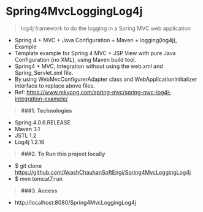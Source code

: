 # Spring4MvcLoggingLog4j
>log4j framework to do the logging in a Spring MVC web application

* Spring 4 + MVC + Java Configuration + Maven + logging(log4j), Example
* Template example for Spring 4 MVC + JSP View with pure Java Configuration (no XML), using Maven build tool.
* Spring4 + MVC, Integration without using the web.xml and Spring_Servlet.xml file. 
* By using WebMvcConfigurerAdapter class and WebApplicationInitializer interface to replace above files.
* Ref: https://www.mkyong.com/spring-mvc/spring-mvc-log4j-integration-example/

> **###1. Technologies**
* Spring 4.0.6.RELEASE
* Maven 3.1
* JSTL 1.2
* Log4j 1.2.16

> **###2. To Run this project locally**
* $ git clone https://github.com/AkashChauhanSoftEngi/Spring4MvcLoggingLog4j
* $ mvn tomcat7:run

> **###3.  Access** 
* http://localhost:8080/Spring4MvcLoggingLog4j
